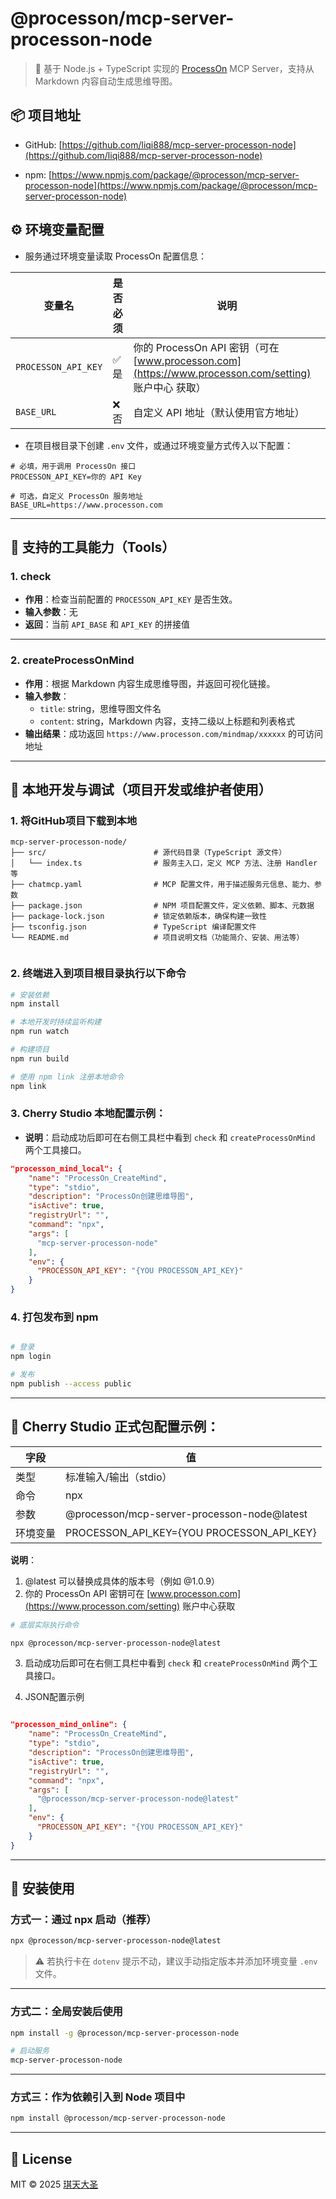 # @processon/mcp-server-processon-node

> 🧠 基于 Node.js + TypeScript 实现的 [ProcessOn](https://www.processon.com) MCP Server，支持从 Markdown 内容自动生成思维导图。

## 📦 项目地址

- GitHub: [https://github.com/liqi888/mcp-server-processon-node](https://github.com/liqi888/mcp-server-processon-node)

- npm: [https://www.npmjs.com/package/@processon/mcp-server-processon-node](https://www.npmjs.com/package/@processon/mcp-server-processon-node)

## ⚙️ 环境变量配置

- 服务通过环境变量读取 ProcessOn 配置信息：

| 变量名               | 是否必须 | 说明                                                                                     |
|----------------------|----------|--------|
| `PROCESSON_API_KEY`  | ✅ 是     | 你的 ProcessOn API 密钥（可在 [www.processon.com](https://www.processon.com/setting) 账户中心 获取） |
| `BASE_URL`           | ❌ 否     | 自定义 API 地址（默认使用官方地址）                                                                   |


- 在项目根目录下创建 `.env` 文件，或通过环境变量方式传入以下配置：

```env
# 必填，用于调用 ProcessOn 接口
PROCESSON_API_KEY=你的 API Key

# 可选，自定义 ProcessOn 服务地址
BASE_URL=https://www.processon.com
```

---

## 🧠 支持的工具能力（Tools）

### 1. check

- **作用**：检查当前配置的 `PROCESSON_API_KEY` 是否生效。
- **输入参数**：无
- **返回**：当前 `API_BASE` 和 `API_KEY` 的拼接值

---

### 2. createProcessOnMind

- **作用**：根据 Markdown 内容生成思维导图，并返回可视化链接。
- **输入参数**：
  - `title`: string，思维导图文件名
  - `content`: string，Markdown 内容，支持二级以上标题和列表格式
- **输出结果**：成功返回 `https://www.processon.com/mindmap/xxxxxx` 的可访问地址

---

## 🧰 本地开发与调试（项目开发或维护者使用）

### 1. 将GitHub项目下载到本地
```
mcp-server-processon-node/
├── src/                        # 源代码目录（TypeScript 源文件）
│   └── index.ts                # 服务主入口，定义 MCP 方法、注册 Handler 等
├── chatmcp.yaml                # MCP 配置文件，用于描述服务元信息、能力、参数
├── package.json                # NPM 项目配置文件，定义依赖、脚本、元数据
├── package-lock.json           # 锁定依赖版本，确保构建一致性
├── tsconfig.json               # TypeScript 编译配置文件
└── README.md                   # 项目说明文档（功能简介、安装、用法等）
       
```

### 2. 终端进入到项目根目录执行以下命令

```bash
# 安装依赖
npm install

# 本地开发时持续监听构建
npm run watch

# 构建项目
npm run build

# 使用 npm link 注册本地命令
npm link

```
### 3. Cherry Studio 本地配置示例：

- **说明**：启动成功后即可在右侧工具栏中看到 `check` 和 `createProcessOnMind` 两个工具接口。

```json
"processon_mind_local": {
    "name": "ProcessOn_CreateMind",
    "type": "stdio",
    "description": "ProcessOn创建思维导图",
    "isActive": true,
    "registryUrl": "",
    "command": "npx",
    "args": [
      "mcp-server-processon-node"
    ],
    "env": {
      "PROCESSON_API_KEY": "{YOU PROCESSON_API_KEY}"
    }
}
```

### 4. 打包发布到 npm

```bash

# 登录
npm login

# 发布
npm publish --access public

```

---

## 🧩 Cherry Studio 正式包配置示例：

| 字段 | 值                              |
| -- | ------------------------------ |
| 类型 | 标准输入/输出（stdio）                 |
| 命令 | npx                            |
| 参数 | @processon/mcp-server-processon-node@latest |
|环境变量|PROCESSON_API_KEY={YOU PROCESSON_API_KEY}|


**说明**：
1. @latest 可以替换成具体的版本号（例如 @1.0.9）
2. 你的 ProcessOn API 密钥可在 [www.processon.com](https://www.processon.com/setting) 账户中心获取

```bash
# 底层实际执行命令

npx @processon/mcp-server-processon-node@latest
```


3. 启动成功后即可在右侧工具栏中看到 `check` 和 `createProcessOnMind` 两个工具接口。

4. JSON配置示例
```json

"processon_mind_online": {
    "name": "ProcessOn_CreateMind",
    "type": "stdio",
    "description": "ProcessOn创建思维导图",
    "isActive": true,
    "registryUrl": "",
    "command": "npx",
    "args": [
      "@processon/mcp-server-processon-node@latest"
    ],
    "env": {
      "PROCESSON_API_KEY": "{YOU PROCESSON_API_KEY}"
    }
}
```

---


## 🚀 安装使用

### 方式一：通过 npx 启动（推荐）

```bash
npx @processon/mcp-server-processon-node@latest
```

> ⚠️ 若执行卡在 `dotenv` 提示不动，建议手动指定版本并添加环境变量 `.env` 文件。

---

### 方式二：全局安装后使用

```bash
npm install -g @processon/mcp-server-processon-node

# 启动服务
mcp-server-processon-node
```

---

### 方式三：作为依赖引入到 Node 项目中

```bash
npm install @processon/mcp-server-processon-node
```

---


## 📄 License

MIT © 2025 [琪天大圣](https://github.com/liqi888/mcp-server-processon-node)